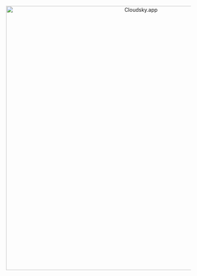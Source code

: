 <p align="center">
  <img src="https://imgur.com/a/YMGBceJ.png" width="720" title="Cloudsky.app">
</p>
